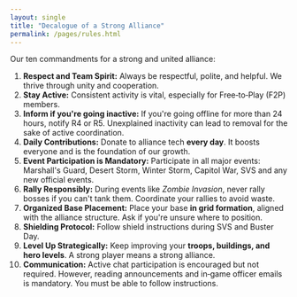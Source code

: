 ```yaml
---
layout: single
title: "Decalogue of a Strong Alliance"
permalink: /pages/rules.html
---
```


Our ten commandments for a strong and united alliance:

1. **Respect and Team Spirit:** Always be respectful, polite, and helpful.  We thrive through unity and cooperation.
2. **Stay Active:** Consistent activity is vital, especially for Free‑to‑Play (F2P) members.
3. **Inform if you're going inactive:** If you're going offline for more than 24 hours, notify R4 or R5.  Unexplained inactivity can lead to removal for the sake of active coordination.
4. **Daily Contributions:** Donate to alliance tech **every day**.  It boosts everyone and is the foundation of our growth.
5. **Event Participation is Mandatory:** Participate in all major events: Marshall's Guard, Desert Storm, Winter Storm, Capitol War, SVS and any new official events.
6. **Rally Responsibly:** During events like *Zombie Invasion*, never rally bosses if you can't tank them.  Coordinate your rallies to avoid waste.
7. **Organized Base Placement:** Place your base **in grid formation**, aligned with the alliance structure.  Ask if you're unsure where to position.
8. **Shielding Protocol:** Follow shield instructions during SVS and Buster Day.
9. **Level Up Strategically:** Keep improving your **troops, buildings, and hero levels**.  A strong player means a strong alliance.
10. **Communication:** Active chat participation is encouraged but not required.  However, reading announcements and in‑game officer emails is mandatory.  You must be able to follow instructions.
